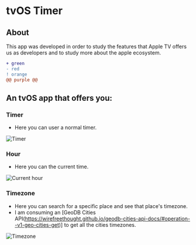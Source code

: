# tvOS Timer

## About

This app was developed in order to study the features that Apple TV offers us as developers and to study more about the apple ecosystem.

```diff
+ green
- red
! orange
@@ purple @@
```

## An tvOS app that offers you:

### Timer

- Here you can user a normal timer.

![Timer](https://user-images.githubusercontent.com/50143403/170828607-7aafec30-0e77-4931-84d2-0b3285ca4a5d.png)

### Hour

- Here you can the current time.

![Current hour](https://user-images.githubusercontent.com/50143403/170828611-29cd4ca3-eae5-4596-b3ad-b9b122e7528e.png)

### Timezone

- Here you can search for a specific place and see that place's timezone.
- I am consuming an [GeoDB Cities API(https://wirefreethought.github.io/geodb-cities-api-docs/#operation--v1-geo-cities-get)] to get all the cities timezones.

![Timezone](https://user-images.githubusercontent.com/50143403/170828621-5cc97308-bf53-4c75-bd9b-f946ff8f8c3f.png)


